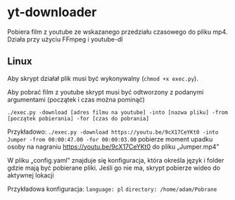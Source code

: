 # yt-downloader
Pobiera film z youtube ze wskazanego przedziału czasowego do pliku mp4. Działa przy użyciu FFmpeg i youtube-dl

## Linux
Aby skrypt działał plik musi być wykonywalny (`chmod +x exec.py`).

Aby pobrać film z youtube skrypt musi być odtworzony z podanymi argumentami (początek i czas można pominąć)

`./exec.py -download [adres filmu na youtube] -into [nazwa pliku] -from [początek pobierania] -for [czas do pobrania]`
  
Przykładowo: `./exec.py -download https://youtu.be/9cX17CeYKt0 -into Jumper -from 00:00:47.00 -for 00:00:03.00` pobierze moment upadku osoby na nagraniu https://youtu.be/9cX17CeYKt0 do pliku „Jumper.mp4” 

W pliku „config.yaml” znajduje się konfiguracja, która określa język i folder gdzie mają być pobierane pliki. Jeśli go nie ma, skrypt pobierze wideo do aktywnej lokacji

Przykładowa konfiguracja: 
`language: pl`
`directory: /home/adam/Pobrane`
